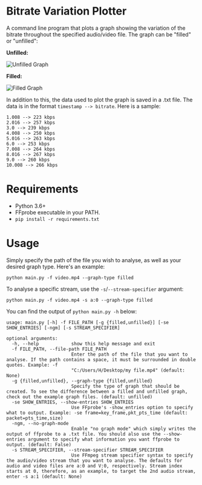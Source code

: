 # Bitrate Variation Plotter
A command line program that plots a graph showing the variation of the bitrate throughout the specified audio/video file. The graph can be "filled" or "unfilled":

**Unfilled:**

![Unfilled Graph](https://github.com/CrypticSignal/bitrate-variation-plotter/blob/main/Unfilled%20Graph%20Example.png)

**Filled:**

![Filled Graph](https://github.com/CrypticSignal/bitrate-variation-plotter/blob/main/Filled%20Graph%20Example.png)

In addition to this, the data used to plot the graph is saved in a .txt file. The data is in the format `timestamp --> bitrate`. Here is a sample:
```
1.008 --> 223 kbps
2.016 --> 257 kbps
3.0 --> 239 kbps
4.008 --> 250 kbps
5.016 --> 263 kbps
6.0 --> 253 kbps
7.008 --> 264 kbps
8.016 --> 267 kbps
9.0 --> 260 kbps
10.008 --> 266 kbps
```

# Requirements 
- Python 3.6+
- FFprobe executable in your PATH.
- `pip install -r requirements.txt`

# Usage
Simply specify the path of the file you wish to analyse, as well as your desired graph type. Here's an example:

`python main.py -f video.mp4 --graph-type filled`

To analyse a specific stream, use the `-s`/`--stream-specifier` argument:

`python main.py -f video.mp4 -s a:0 --graph-type filled`

You can find the output of `python main.py -h` below:
```
usage: main.py [-h] -f FILE_PATH [-g {filled,unfilled}] [-se SHOW_ENTRIES] [-ngm] [-s STREAM_SPECIFIER]

optional arguments:
  -h, --help            show this help message and exit
  -f FILE_PATH, --file-path FILE_PATH
                        Enter the path of the file that you want to analyse. If the path contains a space, it must be surrounded in double quotes. Example: -f
                        "C:/Users/H/Desktop/my file.mp4" (default: None)
  -g {filled,unfilled}, --graph-type {filled,unfilled}
                        Specify the type of graph that should be created. To see the difference between a filled and unfilled graph, check out the example graph files. (default: unfilled)
  -se SHOW_ENTRIES, --show-entries SHOW_ENTRIES
                        Use FFprobe's -show_entries option to specify what to output. Example: -se frame=key_frame,pkt_pts_time (default: packet=pts_time,size)
  -ngm, --no-graph-mode
                        Enable "no graph mode" which simply writes the output of ffprobe to a .txt file. You should also use the --show-entries argument to specify what information you want ffprobe to output. (default: False)
  -s STREAM_SPECIFIER, --stream-specifier STREAM_SPECIFIER
                        Use FFmpeg stream specifier syntax to specify the audio/video stream that you want to analyse. The defaults for audio and video files are a:0 and V:0, respectively. Stream index starts at 0, therefore, as an example, to target the 2nd audio stream, enter -s a:1 (default: None)
```